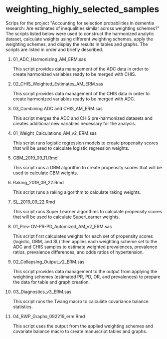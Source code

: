 # weighting_highly_selected_samples

Scrips for the project "Accounting for selection probabilities in dementia research: Are estimates of inequalities similar across weighting schemes?" The scripts listed below were used to construct the harmonized analytic dataset, calculate weights using different weighting schemes, apply the weighting schemes, and display the results in tables and graphs. The scripts are listed in order and briefly described. 

1) 01_ADC_Harmonizing_AM_ERM.sas

	This script provides data management of the ADC data in order to create harmonized variables ready to be merged with CHIS.

2) 02_CHIS_Weighted_Estimates_AM_ERM.sas

	This script provides data management of the CHIS data in order to create harmonized variables ready to be merged with ADC.

3) 03_Combining ADC and CHIS_AM_ERM.sas

	This script merges the ADC and CHIS pre-harmonized datasets and creates additional new variables necessary for the analysis.

4) 01_Weight_Calculations_AM_v2_ERM.sas
	
	This script runs logistic regression models to create propensity scores that will be used to calculate logistic regression weights.

5) GBM_2019_09_11.Rmd

	This script runs a GBM algorithm to create propensity scores that will be used to calculate GBM weights.

6) Raking_2019_09_22.Rmd

	This script runs a raking algorithm to calculate raking weights.

7) SL_2019_09_22.Rmd

	This script runs Super Learner algorithms to calculate propensity scores that will be used to calculate SuperLearner weights.

8) 01_Prev-OV-PR-PD_Automized_AM_v2_ERM.sas

	This script first calculates weights for each set of propensity scores (logistic, GBM, and SL) then applies each weighting scheme set to the ADC and 	CHIS samples to estimate weighted prevalences, prevalence ratios, prevalence differences, and odds ratios of hypertension.

9) 02_Collapsing_Output_v2_ERM.sas
	
	This script provides data management to the output from applying the weighting schemes (estimated PR, PD, OR, and prevalences) to 	prepare the data for table and graph creation.

10) 03_Diagnostics_v3_ERM.sas

	This script runs the Twang macro to calculate covariance balance statistics. 

11) 04_RWP_Graphs_092219_erm.Rmd

	This script uses the output from the applied weighting schemes and covariate balance macro to create manuscript tables and graphs. 
